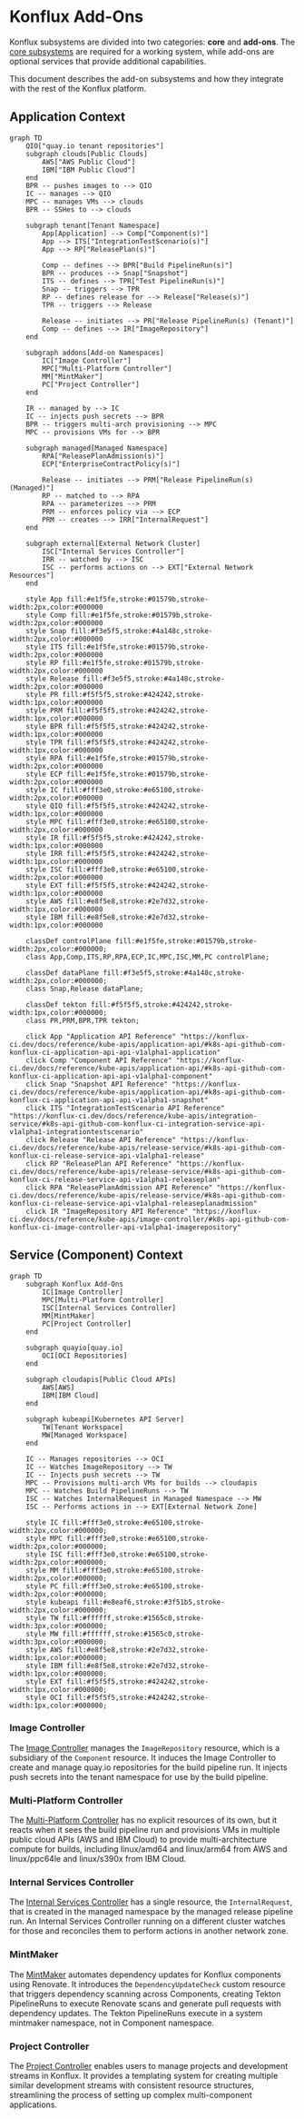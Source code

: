 # Konflux Add-Ons

Konflux subsystems are divided into two categories: **core** and **add-ons**. The [core subsystems](../index.md) are required for a working system, while add-ons are optional services that provide additional capabilities.

This document describes the add-on subsystems and how they integrate with the rest of the Konflux platform.

## Application Context

```mermaid
graph TD
    QIO["quay.io tenant repositories"]
    subgraph clouds[Public Clouds]
        AWS["AWS Public Cloud"]
        IBM["IBM Public Cloud"]
    end
    BPR -- pushes images to --> QIO
    IC -- manages --> QIO
    MPC -- manages VMs --> clouds
    BPR -- SSHes to --> clouds

    subgraph tenant[Tenant Namespace]
        App[Application] --> Comp["Component(s)"]
        App --> ITS["IntegrationTestScenario(s)"]
        App --> RP["ReleasePlan(s)"]

        Comp -- defines --> BPR["Build PipelineRun(s)"]
        BPR -- produces --> Snap["Snapshot"]
        ITS -- defines --> TPR["Test PipelineRun(s)"]
        Snap -- triggers --> TPR
        RP -- defines release for --> Release["Release(s)"]
        TPR -- triggers --> Release

        Release -- initiates --> PR["Release PipelineRun(s) (Tenant)"]
        Comp -- defines --> IR["ImageRepository"]
    end

    subgraph addons[Add-on Namespaces]
        IC["Image Controller"]
        MPC["Multi-Platform Controller"]
        MM["MintMaker"]
        PC["Project Controller"]
    end

    IR -- managed by --> IC
    IC -- injects push secrets --> BPR
    BPR -- triggers multi-arch provisioning --> MPC
    MPC -- provisions VMs for --> BPR

    subgraph managed[Managed Namespace]
        RPA["ReleasePlanAdmission(s)"]
        ECP["EnterpriseContractPolicy(s)"]

        Release -- initiates --> PRM["Release PipelineRun(s) (Managed)"]
        RP -- matched to --> RPA
        RPA -- parameterizes --> PRM
        PRM -- enforces policy via --> ECP
        PRM -- creates --> IRR["InternalRequest"]
    end

    subgraph external[External Network Cluster]
        ISC["Internal Services Controller"]
        IRR -- watched by --> ISC
        ISC -- performs actions on --> EXT["External Network Resources"]
    end

    style App fill:#e1f5fe,stroke:#01579b,stroke-width:2px,color:#000000
    style Comp fill:#e1f5fe,stroke:#01579b,stroke-width:2px,color:#000000
    style Snap fill:#f3e5f5,stroke:#4a148c,stroke-width:2px,color:#000000
    style ITS fill:#e1f5fe,stroke:#01579b,stroke-width:2px,color:#000000
    style RP fill:#e1f5fe,stroke:#01579b,stroke-width:2px,color:#000000
    style Release fill:#f3e5f5,stroke:#4a148c,stroke-width:2px,color:#000000
    style PR fill:#f5f5f5,stroke:#424242,stroke-width:1px,color:#000000
    style PRM fill:#f5f5f5,stroke:#424242,stroke-width:1px,color:#000000
    style BPR fill:#f5f5f5,stroke:#424242,stroke-width:1px,color:#000000
    style TPR fill:#f5f5f5,stroke:#424242,stroke-width:1px,color:#000000
    style RPA fill:#e1f5fe,stroke:#01579b,stroke-width:2px,color:#000000
    style ECP fill:#e1f5fe,stroke:#01579b,stroke-width:2px,color:#000000
    style IC fill:#fff3e0,stroke:#e65100,stroke-width:2px,color:#000000
    style QIO fill:#f5f5f5,stroke:#424242,stroke-width:1px,color:#000000
    style MPC fill:#fff3e0,stroke:#e65100,stroke-width:2px,color:#000000
    style IR fill:#f5f5f5,stroke:#424242,stroke-width:1px,color:#000000
    style IRR fill:#f5f5f5,stroke:#424242,stroke-width:1px,color:#000000
    style ISC fill:#fff3e0,stroke:#e65100,stroke-width:2px,color:#000000
    style EXT fill:#f5f5f5,stroke:#424242,stroke-width:1px,color:#000000
    style AWS fill:#e8f5e8,stroke:#2e7d32,stroke-width:1px,color:#000000
    style IBM fill:#e8f5e8,stroke:#2e7d32,stroke-width:1px,color:#000000

    classDef controlPlane fill:#e1f5fe,stroke:#01579b,stroke-width:2px,color:#000000;
    class App,Comp,ITS,RP,RPA,ECP,IC,MPC,ISC,MM,PC controlPlane;

    classDef dataPlane fill:#f3e5f5,stroke:#4a148c,stroke-width:2px,color:#000000;
    class Snap,Release dataPlane;

    classDef tekton fill:#f5f5f5,stroke:#424242,stroke-width:1px,color:#000000;
    class PR,PRM,BPR,TPR tekton;

    click App "Application API Reference" "https://konflux-ci.dev/docs/reference/kube-apis/application-api/#k8s-api-github-com-konflux-ci-application-api-api-v1alpha1-application"
    click Comp "Component API Reference" "https://konflux-ci.dev/docs/reference/kube-apis/application-api/#k8s-api-github-com-konflux-ci-application-api-api-v1alpha1-component"
    click Snap "Snapshot API Reference" "https://konflux-ci.dev/docs/reference/kube-apis/application-api/#k8s-api-github-com-konflux-ci-application-api-api-v1alpha1-snapshot"
    click ITS "IntegrationTestScenario API Reference" "https://konflux-ci.dev/docs/reference/kube-apis/integration-service/#k8s-api-github-com-konflux-ci-integration-service-api-v1alpha1-integrationtestscenario"
    click Release "Release API Reference" "https://konflux-ci.dev/docs/reference/kube-apis/release-service/#k8s-api-github-com-konflux-ci-release-service-api-v1alpha1-release"
    click RP "ReleasePlan API Reference" "https://konflux-ci.dev/docs/reference/kube-apis/release-service/#k8s-api-github-com-konflux-ci-release-service-api-v1alpha1-releaseplan"
    click RPA "ReleasePlanAdmission API Reference" "https://konflux-ci.dev/docs/reference/kube-apis/release-service/#k8s-api-github-com-konflux-ci-release-service-api-v1alpha1-releaseplanadmission"
    click IR "ImageRepository API Reference" "https://konflux-ci.dev/docs/reference/kube-apis/image-controller/#k8s-api-github-com-konflux-ci-image-controller-api-v1alpha1-imagerepository"
```

## Service (Component) Context

```mermaid
graph TD
    subgraph Konflux Add-Ons
        IC[Image Controller]
        MPC[Multi-Platform Controller]
        ISC[Internal Services Controller]
        MM[MintMaker]
        PC[Project Controller]
    end

    subgraph quayio[quay.io]
        OCI[OCI Repositories]
    end

    subgraph cloudapis[Public Cloud APIs]
        AWS[AWS]
        IBM[IBM Cloud]
    end

    subgraph kubeapi[Kubernetes API Server]
        TW[Tenant Workspace]
        MW[Managed Workspace]
    end

    IC -- Manages repositories --> OCI
    IC -- Watches ImageRepository --> TW
    IC -- Injects push secrets --> TW
    MPC -- Provisions multi-arch VMs for builds --> cloudapis
    MPC -- Watches Build PipelineRuns --> TW
    ISC -- Watches InternalRequest in Managed Namespace --> MW
    ISC -- Performs actions in --> EXT[External Network Zone]

    style IC fill:#fff3e0,stroke:#e65100,stroke-width:2px,color:#000000;
    style MPC fill:#fff3e0,stroke:#e65100,stroke-width:2px,color:#000000;
    style ISC fill:#fff3e0,stroke:#e65100,stroke-width:2px,color:#000000;
    style MM fill:#fff3e0,stroke:#e65100,stroke-width:2px,color:#000000;
    style PC fill:#fff3e0,stroke:#e65100,stroke-width:2px,color:#000000;
    style kubeapi fill:#e8eaf6,stroke:#3f51b5,stroke-width:2px,color:#000000;
    style TW fill:#ffffff,stroke:#1565c0,stroke-width:3px,color:#000000;
    style MW fill:#ffffff,stroke:#1565c0,stroke-width:3px,color:#000000;
    style AWS fill:#e8f5e8,stroke:#2e7d32,stroke-width:1px,color:#000000;
    style IBM fill:#e8f5e8,stroke:#2e7d32,stroke-width:1px,color:#000000;
    style EXT fill:#f5f5f5,stroke:#424242,stroke-width:1px,color:#000000;
    style OCI fill:#f5f5f5,stroke:#424242,stroke-width:1px,color:#000000;
```

### Image Controller

The [Image Controller] manages the `ImageRepository` resource, which is a subsidiary of the `Component` resource. It induces the Image Controller to create and manage quay.io repositories for the build pipeline run. It injects push secrets into the tenant namespace for use by the build pipeline.

### Multi-Platform Controller

The [Multi-Platform Controller] has no explicit resources of its own, but it reacts when it sees the build pipeline run and provisions VMs in multiple public cloud APIs (AWS and IBM Cloud) to provide multi-architecture compute for builds, including linux/amd64 and linux/arm64 from AWS and linux/ppc64le and linux/s390x from IBM Cloud.

### Internal Services Controller

The [Internal Services Controller] has a single resource, the `InternalRequest`, that is created in the managed namespace by the managed release pipeline run. An Internal Services Controller running on a different cluster watches for those and reconciles them to perform actions in another network zone.

### MintMaker

The [MintMaker] automates dependency updates for Konflux components using Renovate. It introduces the `DependencyUpdateCheck` custom resource that triggers dependency scanning across Components, creating Tekton PipelineRuns to execute Renovate scans and generate pull requests with dependency updates. The Tekton PipelineRuns execute in a system mintmaker namespace, not in Component namespace.

### Project Controller

The [Project Controller] enables users to manage projects and development streams in Konflux. It provides a templating system for creating multiple similar development streams with consistent resource structures, streamlining the process of setting up complex multi-component applications.

[Image Controller]: ./image-controller.md
[Multi-Platform Controller]: ./multi-platform-controller.md
[Internal Services Controller]: ./internal-services.md
[MintMaker]: ./mintmaker.md
[Project Controller]: ./project-controller.md

